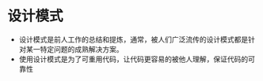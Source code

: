 
# 设计模式

* 设计模式是前人工作的总结和提炼，通常，被人们广泛流传的设计模式都是针对某一特定问题的成熟解决方案。
* 使用设计模式是为了可重用代码，让代码更容易的被他人理解，保证代码的可靠性
